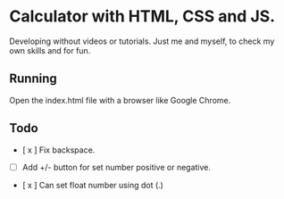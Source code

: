 # Calculator with HTML, CSS and JS.
Developing without videos or tutorials. Just me and myself, to check my own skills and for fun.

## Running
Open the index.html file with a browser like Google Chrome.


## Todo 

- [ x ] Fix backspace.
- [ ] Add +/- button for set number positive or negative.
- [ x ] Can set float number using dot (.)